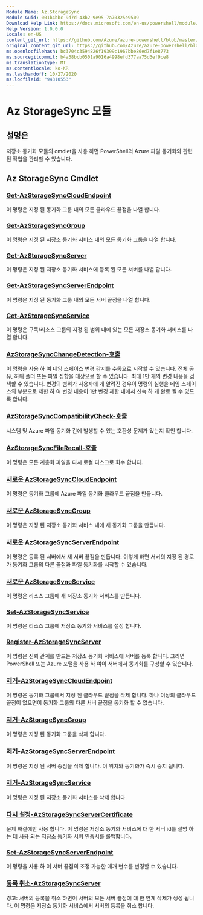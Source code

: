```yaml
---
Module Name: Az.StorageSync
Module Guid: 001b4bbc-9d7d-43b2-9e95-7a70325e9509
Download Help Link: https://docs.microsoft.com/en-us/powershell/module/az.storagesync
Help Version: 1.0.0.0
Locale: en-US
content_git_url: https://github.com/Azure/azure-powershell/blob/master/src/StorageSync/StorageSync/help/Az.StorageSync.md
original_content_git_url: https://github.com/Azure/azure-powershell/blob/master/src/StorageSync/StorageSync/help/Az.StorageSync.md
ms.openlocfilehash: bc3704c3594826f19399c1967bbe86ed7f1e8773
ms.sourcegitcommit: b4a38bcb0501a9016a4998efd377aa75d3ef9ce8
ms.translationtype: MT
ms.contentlocale: ko-KR
ms.lasthandoff: 10/27/2020
ms.locfileid: "94310553"
---
```

# Az StorageSync 모듈
## 설명은
저장소 동기화 모듈의 cmdlet을 사용 하면 PowerShell의 Azure 파일 동기화와 관련 된 작업을 관리할 수 있습니다.

## Az StorageSync Cmdlet
### [Get-AzStorageSyncCloudEndpoint](Get-AzStorageSyncCloudEndpoint.md)
이 명령은 지정 된 동기화 그룹 내의 모든 클라우드 끝점을 나열 합니다.

### [Get-AzStorageSyncGroup](Get-AzStorageSyncGroup.md)
이 명령은 지정 된 저장소 동기화 서비스 내의 모든 동기화 그룹을 나열 합니다.

### [Get-AzStorageSyncServer](Get-AzStorageSyncServer.md)
이 명령은 지정 된 저장소 동기화 서비스에 등록 된 모든 서버를 나열 합니다.

### [Get-AzStorageSyncServerEndpoint](Get-AzStorageSyncServerEndpoint.md)
이 명령은 지정 된 동기화 그룹 내의 모든 서버 끝점을 나열 합니다.

### [Get-AzStorageSyncService](Get-AzStorageSyncService.md)
이 명령은 구독/리소스 그룹의 지정 된 범위 내에 있는 모든 저장소 동기화 서비스를 나열 합니다.

### [AzStorageSyncChangeDetection-호출](Invoke-AzStorageSyncChangeDetection.md)
이 명령을 사용 하 여 네임 스페이스 변경 감지를 수동으로 시작할 수 있습니다. 전체 공유, 하위 폴더 또는 파일 집합을 대상으로 할 수 있습니다. 최대 1만 개의 변경 내용을 검색할 수 있습니다. 변경의 범위가 사용자에 게 알려진 경우이 명령의 실행을 네임 스페이스의 부분으로 제한 하 여 변경 내용이 1만 변경 제한 내에서 신속 하 게 완료 될 수 있도록 합니다.

### [AzStorageSyncCompatibilityCheck-호출](Invoke-AzStorageSyncCompatibilityCheck.md)
시스템 및 Azure 파일 동기화 간에 발생할 수 있는 호환성 문제가 있는지 확인 합니다.

### [AzStorageSyncFileRecall-호출](Invoke-AzStorageSyncFileRecall.md)
이 명령은 모든 계층화 파일을 다시 로컬 디스크로 회수 합니다.

### [새로운 AzStorageSyncCloudEndpoint](New-AzStorageSyncCloudEndpoint.md)
이 명령은 동기화 그룹에 Azure 파일 동기화 클라우드 끝점을 만듭니다.

### [새로운 AzStorageSyncGroup](New-AzStorageSyncGroup.md)
이 명령은 지정 된 저장소 동기화 서비스 내에 새 동기화 그룹을 만듭니다.

### [새로운 AzStorageSyncServerEndpoint](New-AzStorageSyncServerEndpoint.md)
이 명령은 등록 된 서버에서 새 서버 끝점을 만듭니다. 이렇게 하면 서버의 지정 된 경로가 동기화 그룹의 다른 끝점과 파일 동기화를 시작할 수 있습니다.

### [새로운 AzStorageSyncService](New-AzStorageSyncService.md)
이 명령은 리소스 그룹에 새 저장소 동기화 서비스를 만듭니다.

### [Set-AzStorageSyncService](New-AzStorageSyncService.md)
이 명령은 리소스 그룹에 저장소 동기화 서비스를 설정 합니다.

### [Register-AzStorageSyncServer](Register-AzStorageSyncServer.md)
이 명령은 신뢰 관계를 만드는 저장소 동기화 서비스에 서버를 등록 합니다. 그러면 PowerShell 또는 Azure 포털을 사용 하 여이 서버에서 동기화를 구성할 수 있습니다.

### [제거-AzStorageSyncCloudEndpoint](Remove-AzStorageSyncCloudEndpoint.md)
이 명령은 동기화 그룹에서 지정 된 클라우드 끝점을 삭제 합니다. 하나 이상의 클라우드 끝점이 없으면이 동기화 그룹의 다른 서버 끝점을 동기화 할 수 없습니다.

### [제거-AzStorageSyncGroup](Remove-AzStorageSyncGroup.md)
이 명령은 지정 된 동기화 그룹을 삭제 합니다.

### [제거-AzStorageSyncServerEndpoint](Remove-AzStorageSyncServerEndpoint.md)
이 명령은 지정 된 서버 종점을 삭제 합니다. 이 위치와 동기화가 즉시 중지 됩니다.

### [제거-AzStorageSyncService](Remove-AzStorageSyncService.md)
이 명령은 지정 된 저장소 동기화 서비스를 삭제 합니다.

### [다시 설정-AzStorageSyncServerCertificate](Reset-AzStorageSyncServerCertificate.md)
문제 해결에만 사용 합니다. 이 명령은 저장소 동기화 서비스에 대 한 서버 id를 설명 하는 데 사용 되는 저장소 동기화 서버 인증서를 롤백합니다.

### [Set-AzStorageSyncServerEndpoint](Set-AzStorageSyncServerEndpoint.md)
이 명령을 사용 하 여 서버 끝점의 조정 가능한 매개 변수를 변경할 수 있습니다.

### [등록 취소-AzStorageSyncServer](Unregister-AzStorageSyncServer.md)
경고: 서버의 등록을 취소 하면이 서버의 모든 서버 끝점에 대 한 연계 삭제가 생성 됩니다. 이 명령은 저장소 동기화 서비스에서 서버의 등록을 취소 합니다.

